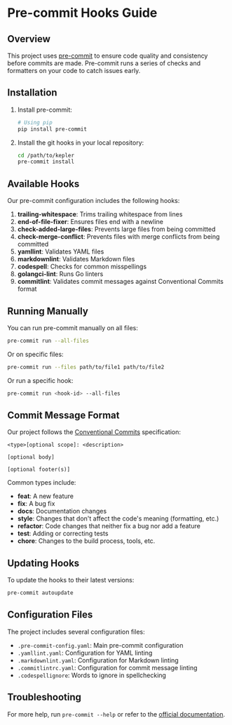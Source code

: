 # Pre-commit Hooks Guide

## Overview

This project uses [pre-commit](https://pre-commit.com/) to ensure code quality and consistency before commits are made. Pre-commit runs a series of checks and formatters on your code to catch issues early.

## Installation

1. Install pre-commit:

   ```bash
   # Using pip
   pip install pre-commit
   ```

2. Install the git hooks in your local repository:

   ```bash
   cd /path/to/kepler
   pre-commit install
   ```

## Available Hooks

Our pre-commit configuration includes the following hooks:

1. **trailing-whitespace**: Trims trailing whitespace from lines
2. **end-of-file-fixer**: Ensures files end with a newline
3. **check-added-large-files**: Prevents large files from being committed
4. **check-merge-conflict**: Prevents files with merge conflicts from being committed
5. **yamllint**: Validates YAML files
6. **markdownlint**: Validates Markdown files
7. **codespell**: Checks for common misspellings
8. **golangci-lint**: Runs Go linters
9. **commitlint**: Validates commit messages against Conventional Commits format

## Running Manually

You can run pre-commit manually on all files:

```bash
pre-commit run --all-files
```

Or on specific files:

```bash
pre-commit run --files path/to/file1 path/to/file2
```

Or run a specific hook:

```bash
pre-commit run <hook-id> --all-files
```

## Commit Message Format

Our project follows the [Conventional Commits](https://www.conventionalcommits.org/) specification:

```text
<type>[optional scope]: <description>

[optional body]

[optional footer(s)]
```

Common types include:

- **feat**: A new feature
- **fix**: A bug fix
- **docs**: Documentation changes
- **style**: Changes that don't affect the code's meaning (formatting, etc.)
- **refactor**: Code changes that neither fix a bug nor add a feature
- **test**: Adding or correcting tests
- **chore**: Changes to the build process, tools, etc.

## Updating Hooks

To update the hooks to their latest versions:

```bash
pre-commit autoupdate
```

## Configuration Files

The project includes several configuration files:

- `.pre-commit-config.yaml`: Main pre-commit configuration
- `.yamllint.yaml`: Configuration for YAML linting
- `.markdownlint.yaml`: Configuration for Markdown linting
- `.commitlintrc.yaml`: Configuration for commit message linting
- `.codespellignore`: Words to ignore in spellchecking

## Troubleshooting

For more help, run `pre-commit --help` or refer to the [official documentation](https://pre-commit.com/).
